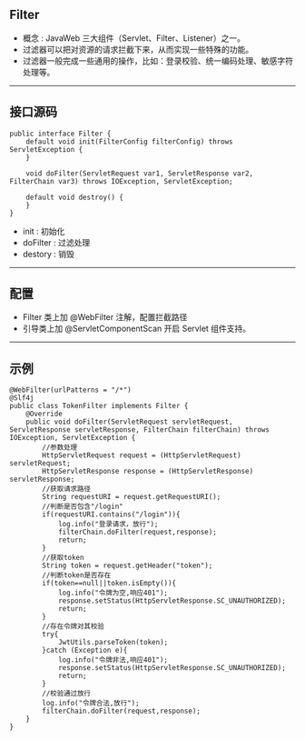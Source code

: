 ## Filter
  - 概念 : JavaWeb 三大组件（Servlet、Filter、Listener）之一。
  - 过滤器可以把对资源的请求拦截下来，从而实现一些特殊的功能。
  - 过滤器一般完成一些通用的操作，比如：登录校验、统一编码处理、敏感字符处理等。
***
## 接口源码
```
public interface Filter {
    default void init(FilterConfig filterConfig) throws ServletException {
    }

    void doFilter(ServletRequest var1, ServletResponse var2, FilterChain var3) throws IOException, ServletException;

    default void destroy() {
    }
}
```
  - init : 初始化
  - doFilter : 过滤处理
  - destory : 销毁
***
## 配置
  - Filter 类上加 @WebFilter 注解，配置拦截路径
  - 引导类上加 @ServletComponentScan 开启 Servlet 组件支持。

***
## 示例
```
@WebFilter(urlPatterns = "/*")
@Slf4j
public class TokenFilter implements Filter {
    @Override
    public void doFilter(ServletRequest servletRequest, ServletResponse servletResponse, FilterChain filterChain) throws IOException, ServletException {
        //参数处理
        HttpServletRequest request = (HttpServletRequest) servletRequest;
        HttpServletResponse response = (HttpServletResponse) servletResponse;
        //获取请求路径
        String requestURI = request.getRequestURI();
        //判断是否包含"/login"
        if(requestURI.contains("/login")){
            log.info("登录请求，放行");
            filterChain.doFilter(request,response);
            return;
        }
        //获取token
        String token = request.getHeader("token");
        //判断token是否存在
        if(token==null||token.isEmpty()){
            log.info("令牌为空,响应401");
            response.setStatus(HttpServletResponse.SC_UNAUTHORIZED);
            return;
        }
        //存在令牌对其校验
        try{
            JwtUtils.parseToken(token);
        }catch (Exception e){
            log.info("令牌非法,响应401");
            response.setStatus(HttpServletResponse.SC_UNAUTHORIZED);
            return;
        }
        //校验通过放行
        log.info("令牌合法,放行");
        filterChain.doFilter(request,response);
    }
}
```